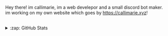 Hey there! im callimarie, im a web develepor and a small discord bot maker. im working on my own website which goes by https://callimarie.xyz!
<br>

<br>


<details>
  <summary>:zap: GitHub Stats</summary>
  <br>
  <img align="left" alt="Callimarie's GitHub Stats" src="https://github-readme-stats.vercel.app/api?username=callimarieyt&show_icons=true&hide_border=true&theme=radical" />
  <img align="left" alt="Callimarie's GitHub Stats" src="https://github-readme-stats.vercel.app/api/top-langs/?username=callimarieyt&show_icons=true&hide_border=true&theme=radical" />
</details>
